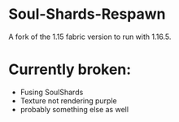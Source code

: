 # Soul-Shards-Respawn

A fork of the 1.15 fabric version to run with 1.16.5. 

# Currently broken: 

- Fusing SoulShards
- Texture not rendering purple
- probably something else as well 
